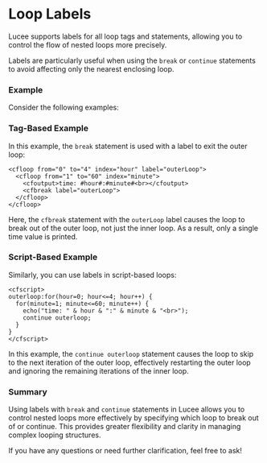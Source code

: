 <!--
{
  "title": "Loop Labels",
  "id": "loop-labels",
  "keywords": [
    "loop",
    "label",
    "for",
    "while",
    "continue",
    "break"
  ]
}
-->
# Loop Labels

Lucee supports labels for all loop tags and statements, allowing you to control the flow of nested loops more precisely.

Labels are particularly useful when using the `break` or `continue` statements to avoid affecting only the nearest enclosing loop.

### Example

Consider the following examples:

### Tag-Based Example

In this example, the `break` statement is used with a label to exit the outer loop:

```lucee
<cfloop from="0" to="4" index="hour" label="outerLoop">
  <cfloop from="1" to="60" index="minute">
    <cfoutput>time: #hour#:#minute#<br></cfoutput>
    <cfbreak label="outerLoop">
  </cfloop>
</cfloop>
```
Here, the `cfbreak` statement with the `outerLoop` label causes the loop to break out of the outer loop, not just the inner loop. As a result, only a single time value is printed.

### Script-Based Example

Similarly, you can use labels in script-based loops:

```run
<cfscript>
outerloop:for(hour=0; hour<=4; hour++) {
  for(minute=1; minute<=60; minute++) {
    echo("time: " & hour & ":" & minute & "<br>");
    continue outerloop;
  }
}
</cfscript>
```

In this example, the `continue outerloop` statement causes the loop to skip to the next iteration of the outer loop, effectively restarting the outer loop and ignoring the remaining iterations of the inner loop.

### Summary

Using labels with `break` and `continue` statements in Lucee allows you to control nested loops more effectively by specifying which loop to break out of or continue. This provides greater flexibility and clarity in managing complex looping structures.

If you have any questions or need further clarification, feel free to ask!
